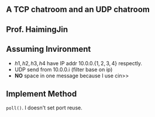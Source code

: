 ## A TCP chatroom and an UDP chatroom
## Prof. HaimingJin

## Assuming Invironment
* $h1,h2,h3,h4$ have IP addr $10.0.0.\{1,2,3,4\}$ respectly.
* UDP send from 10.0.0.i (filter base on ip)
* **NO** space in one message because I use cin>>

## Implement Method
`poll()`. I doesn't set port reuse. 

